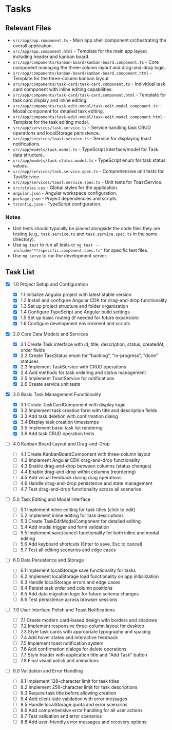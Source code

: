 # Tasks

## Relevant Files

- `src/app/app.component.ts` - Main app shell component orchestrating the overall application.
- `src/app/app.component.html` - Template for the main app layout including header and kanban board.
- `src/app/components/kanban-board/kanban-board.component.ts` - Core component managing the three-column layout and drag-and-drop logic.
- `src/app/components/kanban-board/kanban-board.component.html` - Template for the three-column kanban layout.
- `src/app/components/task-card/task-card.component.ts` - Individual task card component with inline editing capabilities.
- `src/app/components/task-card/task-card.component.html` - Template for task card display and inline editing.
- `src/app/components/task-edit-modal/task-edit-modal.component.ts` - Modal component for detailed task editing.
- `src/app/components/task-edit-modal/task-edit-modal.component.html` - Template for the task editing modal.
- `src/app/services/task.service.ts` - Service handling task CRUD operations and localStorage persistence.
- `src/app/services/toast.service.ts` - Service for displaying toast notifications.
- `src/app/models/task.model.ts` - TypeScript interface/model for Task data structure.
- `src/app/models/task-status.model.ts` - TypeScript enum for task status values.
- `src/app/services/task.service.spec.ts` - Comprehensive unit tests for TaskService.
- `src/app/services/toast.service.spec.ts` - Unit tests for ToastService.
- `src/styles.css` - Global styles for the application.
- `angular.json` - Angular workspace configuration.
- `package.json` - Project dependencies and scripts.
- `tsconfig.json` - TypeScript configuration.

### Notes

- Unit tests should typically be placed alongside the code files they are testing (e.g., `task.service.ts` and `task.service.spec.ts` in the same directory).
- Use `ng test` to run all tests or `ng test --include="**/specific.component.spec.ts"` for specific test files.
- Use `ng serve` to run the development server.

## Task List

- [x] 1.0 Project Setup and Configuration

  - [x] 1.1 Initialize Angular project with latest stable version
  - [x] 1.2 Install and configure Angular CDK for drag-and-drop functionality
  - [x] 1.3 Set up project structure and folder organization
  - [x] 1.4 Configure TypeScript and Angular build settings
  - [x] 1.5 Set up basic routing (if needed for future expansion)
  - [x] 1.6 Configure development environment and scripts

- [x] 2.0 Core Data Models and Services

  - [x] 2.1 Create Task interface with id, title, description, status, createdAt, order fields
  - [x] 2.2 Create TaskStatus enum for "backlog", "in-progress", "done" statuses
  - [x] 2.3 Implement TaskService with CRUD operations
  - [x] 2.4 Add methods for task ordering and status management
  - [x] 2.5 Implement ToastService for notifications
  - [x] 2.6 Create service unit tests

- [x] 3.0 Basic Task Management Functionality

  - [x] 3.1 Create TaskCardComponent with display logic
  - [x] 3.2 Implement task creation form with title and description fields
  - [x] 3.3 Add task deletion with confirmation dialog
  - [x] 3.4 Display task creation timestamps
  - [x] 3.5 Implement basic task list rendering
  - [x] 3.6 Add task CRUD operation tests

- [ ] 4.0 Kanban Board Layout and Drag-and-Drop

  - [ ] 4.1 Create KanbanBoardComponent with three-column layout
  - [ ] 4.2 Implement Angular CDK drag-and-drop functionality
  - [ ] 4.3 Enable drag-and-drop between columns (status changes)
  - [ ] 4.4 Enable drag-and-drop within columns (reordering)
  - [ ] 4.5 Add visual feedback during drag operations
  - [ ] 4.6 Handle drag-and-drop persistence and state management
  - [ ] 4.7 Test drag-and-drop functionality across all scenarios

- [ ] 5.0 Task Editing and Modal Interface

  - [ ] 5.1 Implement inline editing for task titles (click to edit)
  - [ ] 5.2 Implement inline editing for task descriptions
  - [ ] 5.3 Create TaskEditModalComponent for detailed editing
  - [ ] 5.4 Add modal trigger and form validation
  - [ ] 5.5 Implement save/cancel functionality for both inline and modal editing
  - [ ] 5.6 Add keyboard shortcuts (Enter to save, Esc to cancel)
  - [ ] 5.7 Test all editing scenarios and edge cases

- [ ] 6.0 Data Persistence and Storage

  - [ ] 6.1 Implement localStorage save functionality for tasks
  - [ ] 6.2 Implement localStorage load functionality on app initialization
  - [ ] 6.3 Handle localStorage errors and edge cases
  - [ ] 6.4 Persist task order and column positions
  - [ ] 6.5 Add data migration logic for future schema changes
  - [ ] 6.6 Test persistence across browser sessions

- [ ] 7.0 User Interface Polish and Toast Notifications

  - [ ] 7.1 Create modern card-based design with borders and shadows
  - [ ] 7.2 Implement responsive three-column layout for desktop
  - [ ] 7.3 Style task cards with appropriate typography and spacing
  - [ ] 7.4 Add hover states and interactive feedback
  - [ ] 7.5 Implement toast notification system
  - [ ] 7.6 Add confirmation dialogs for delete operations
  - [ ] 7.7 Style header with application title and "Add Task" button
  - [ ] 7.8 Final visual polish and animations

- [ ] 8.0 Validation and Error Handling
  - [ ] 8.1 Implement 128-character limit for task titles
  - [ ] 8.2 Implement 256-character limit for task descriptions
  - [ ] 8.3 Require task title before allowing creation
  - [ ] 8.4 Add client-side validation with error messages
  - [ ] 8.5 Handle localStorage quota and error scenarios
  - [ ] 8.6 Add comprehensive error handling for all user actions
  - [ ] 8.7 Test validation and error scenarios
  - [ ] 8.8 Add user-friendly error messages and recovery options
